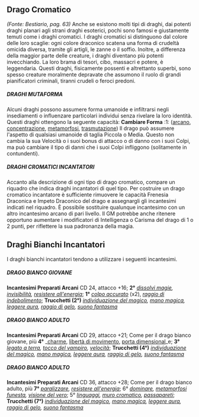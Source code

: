 ## **Drago Cromatico**

_(Fonte: Bestiario, pag. 63)_ Anche se esistono molti tipi di draghi, dai
potenti draghi planari agli strani draghi esoterici, pochi sono famosi e
giustamente temuti come i draghi cromatici. I draghi cromatici si distinguono
dal colore delle loro scaglie: ogni colore draconico scatena una forma di
crudeltà omicida diversa, tramite gli artigli, le zanne o il soffio. Inoltre, a
differenza della maggior parte delle creature, i draghi diventano più potenti
invecchiando. La loro brama di tesori, cibo, massacri e potere, è leggendaria.
Questi draghi, fisicamente possenti e altrettanto superbi, sono spesso creature
moralmente depravate che assumono il ruolo di grandi pianificatori criminali,
tiranni crudeli o feroci predoni.

##### DRAGHI MUTAFORMA

Alcuni draghi possono assumere forma umanoide e infiltrarsi negli insediamenti o
influenzare particolari individui senza rivelare la loro identità. Questi draghi
ottengono la seguente capacità: **Cambiare Forma** :1:
([arcano](/tratti/arcano), [concentrazione](/tratti/concentrazione),
[metamorfosi](/tratti/metamorfosi), [trasmutazione](/tratti/trasmutazione)) Il
drago può assumere l'aspetto di qualsiasi umanoide di taglia Piccola o Media.
Questo non cambia la sua Velocità o i suoi bonus di attacco o di danno con i
suoi Colpi, ma può cambiare il tipo di danni che i suoi Colpi infliggono
(solitamente in contundenti).

##### DRAGHI CROMATICI INCANTATORI

Accanto alla descrizione di ogni tipo di drago cromatico, compare un riquadro
che indica draghi incantatori di quel tipo. Per costruire un drago cromatico
incantatore è sufficiente rimuovere le capacità Frenesia Draconica e Impeto
Draconico del drago e assegnargli gli incantesimi indicati nel riquadro. È
possibile sostituire qualunque incantesimo con un altro incantesimo arcano di
pari livello. Il GM potrebbe anche ritenere opportuno aumentare i modificatori
di Intelligenza o Carisma del drago di 1 o 2 punti, per riflettere la sua
padronanza della magia.

## **Draghi Bianchi Incantatori**

I draghi bianchi incantatori tendono a utilizzare i seguenti incantesimi.

##### DRAGO BIANCO GIOVANE

**Incantesimi Preparati Arcani** CD 24, attacco +16; **2°**
_[dissolvi magie](/incantesimi/dissolvi-magie),
[invisibilità](/incantesimi/invisibilita),
[resistere all'energia](/incantesimi/resistere-allenergia)_; **1°**
_[colpo accurato](/incantesimi/colpo-accurato)_ (x2),
_[raggio di indebolimento](/incantesimi/raggio-di-indebolimento)_; **Trucchetti
(2°)** _[individuazione del magico](/incantesimi/individuazione-del-magico),
[mano magica](/incantesimi/mano-magica),
[leggere aura](/incantesimi/leggere-aura),
[raggio di gelo](/incantesimi/raggio-di-gelo),
[suono fantasma](/incantesimi/suono-fantasma)_

##### DRAGO BIANCO ADULTO

**Incantesimi Preparati Arcani** CD 29, attacco +21; Come per il drago bianco
giovane, più **4°** \_[charme](/incantesimi/charme),
[libertà di movimento](/incantesimi/liberta-di-movimento),
[porta dimensional](/incantesimi/porta-dimensionale)\_e; **3°**
_[legato a terra](/incantesimi/legato-a-terra),
[tocco del vampiro](/incantesimi/tocco-del-vampiro),
[velocità](/incantesimi/velocita)_; **Trucchetti (4°)**
_[individuazione del magico](/incantesimi/individuazione-del-magico),
[mano magica](/incantesimi/mano-magica),
[leggere aura](/incantesimi/leggere-aura),
[raggio di gelo](/incantesimi/raggio-di-gelo),
[suono fantasma](/incantesimi/suono-fantasma)_

##### DRAGO BIANCO ADULTO

**Incantesimi Preparati Arcani** CD 36, attacco +28; Come per il drago bianco
adulto, più **7°** _[paralizzare](/incantesimi/paralizzare),
[resistere all'energia](/incantesimi/resistere-allenergia)_; 6°
_[dominare](/incantesimi/dominare),
[metamorfosi funesta](/incantesimi/metamorfosi-funesta),
[visione del vero](/incantesimi/visione-del-vero)_; 5°
_[linguaggi](/incantesimi/linguaggi),
[muro cromatico](/incantesimi/muro-cromatico),
[passapareti](/incantesimi/passapareti)_; **Trucchetti (7°)**
_[individuazione del magico](/incantesimi/individuazione-del-magico),
[mano magica](/incantesimi/mano-magica),
[leggere aura](/incantesimi/leggere-aura),
[raggio di gelo](/incantesimi/raggio-di-gelo),
[suono fantasma](/incantesimi/suono-fantasma)_
